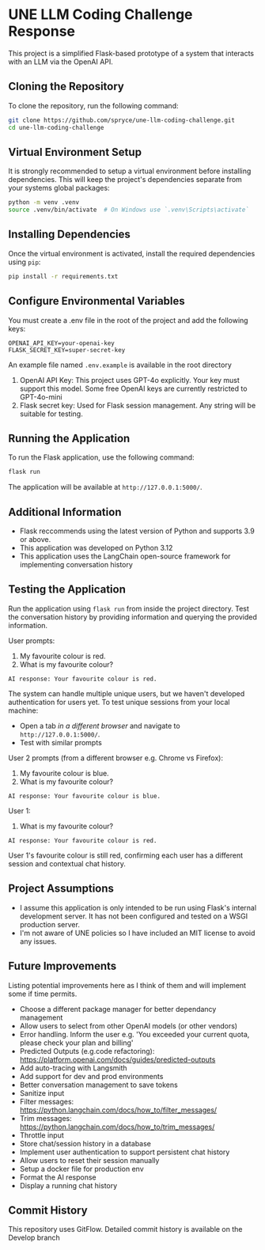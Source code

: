 # UNE LLM Coding Challenge Response

This project is a simplified Flask-based prototype of a system that interacts with an LLM via the OpenAI API.


## Cloning the Repository

To clone the repository, run the following command:

```bash
git clone https://github.com/spryce/une-llm-coding-challenge.git
cd une-llm-coding-challenge
```

## Virtual Environment Setup

It is strongly recommended to setup a virtual environment before installing dependencies. This will keep the project's dependencies separate from your systems global packages:

```bash
python -m venv .venv
source .venv/bin/activate  # On Windows use `.venv\Scripts\activate`
```

## Installing Dependencies

Once the virtual environment is activated, install the required dependencies using `pip`:

```bash
pip install -r requirements.txt
```

## Configure Environmental Variables 

You must create a .env file in the root of the project and add the following keys:
```
OPENAI_API_KEY=your-openai-key
FLASK_SECRET_KEY=super-secret-key
```
An example file named `.env.example` is available in the root directory
1. OpenAI API Key: This project uses GPT-4o explicitly. Your key must support this model. Some free OpenAI keys are currently restricted to GPT-4o-mini
2. Flask secret key: Used for Flask session management. Any string will be suitable for testing.

## Running the Application

To run the Flask application, use the following command:

```bash
flask run
```

The application will be available at `http://127.0.0.1:5000/`.

## Additional Information

- Flask reccommends using the latest version of Python and supports 3.9 or above. 
- This application was developed on Python 3.12
- This application uses the LangChain open-source framework for implementing conversation history

## Testing the Application

Run the application using `flask run` from inside the project directory. Test the conversation history by providing information and querying the provided information. 

User prompts:

1. My favourite colour is red. 
2. What is my favourite colour?

`AI response: Your favourite colour is red.`

The system can handle multiple unique users, but we haven't developed authentication for users yet. 
To test unique sessions from your local machine:
- Open a tab *in a different browser* and navigate to `http://127.0.0.1:5000/`. 
- Test with similar prompts

User 2 prompts (from a different browser e.g. Chrome vs Firefox):

1. My favourite colour is blue. 
2. What is my favourite colour?

`AI response: Your favourite colour is blue.`

User 1:
1. What is my favourite colour?

`AI response: Your favourite colour is red.`

User 1's favourite colour is still red, confirming each user has a different session and contextual chat history.

## Project Assumptions

- I assume this application is only intended to be run using Flask's internal development server. It has not been configured and tested on a WSGI production server.
- I'm not aware of UNE policies so I have included an MIT license to avoid any issues.

## Future Improvements

Listing potential improvements here as I think of them and will implement some if time permits.

- Choose a different package manager for better dependancy management
- Allow users to select from other OpenAI models (or other vendors)
- Error handling. Inform the user e.g. 'You exceeded your current quota, please check your plan and billing'
- Predicted Outputs (e.g.code refactoring): https://platform.openai.com/docs/guides/predicted-outputs
- Add auto-tracing with Langsmith
- Add support for dev and prod environments
- Better conversation management to save tokens
- Sanitize input
- Filter messages: https://python.langchain.com/docs/how_to/filter_messages/
- Trim messages: https://python.langchain.com/docs/how_to/trim_messages/
- Throttle input
- Store chat/session history in a database
- Implement user authentication to support persistent chat history
- Allow users to reset their session manually
- Setup a docker file for production env
- Format the AI response
- Display a running chat history 

## Commit History

This repository uses GitFlow. Detailed commit history is available on the Develop branch
